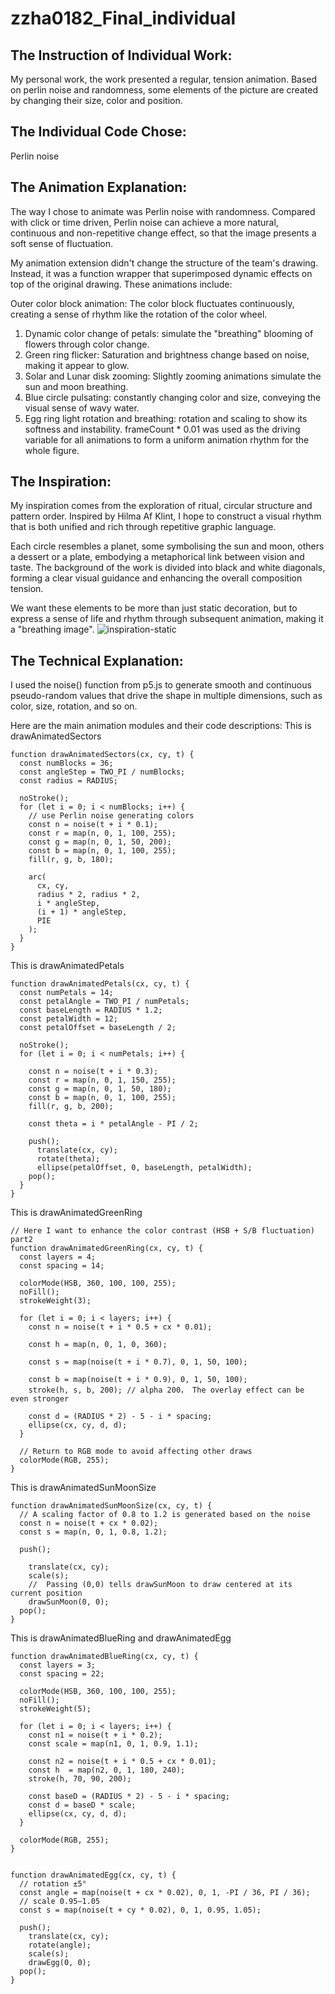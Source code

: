 # zzha0182_Final_individual
## The Instruction of Individual Work:
My personal work, the work presented a regular, tension animation. Based on perlin noise and randomness, some elements of the picture are created by changing their size, color and position.
## The Individual Code Chose:
Perlin noise
## The Animation Explanation:
The way I chose to animate was Perlin noise with randomness. Compared with click or time driven, Perlin noise can achieve a more natural, continuous and non-repetitive change effect, so that the image presents a soft sense of fluctuation.

My animation extension didn't change the structure of the team's drawing. Instead, it was a function wrapper that superimposed dynamic effects on top of the original drawing. These animations include:

Outer color block animation: The color block fluctuates continuously, creating a sense of rhythm like the rotation of the color wheel.
1. Dynamic color change of petals: simulate the "breathing" blooming of flowers through color change.
2. Green ring flicker: Saturation and brightness change based on noise, making it appear to glow.
3. Solar and Lunar disk zooming: Slightly zooming animations simulate the sun and moon breathing.
4. Blue circle pulsating: constantly changing color and size, conveying the visual sense of wavy water.
5. Egg ring light rotation and breathing: rotation and scaling to show its softness and instability.
frameCount * 0.01 was used as the driving variable for all animations to form a uniform animation rhythm for the whole figure.

## The Inspiration:

My inspiration comes from the exploration of ritual, circular structure and pattern order. Inspired by Hilma Af Klint, I hope to construct a visual rhythm that is both unified and rich through repetitive graphic language.

Each circle resembles a planet, some symbolising the sun and moon, others a dessert or a plate, embodying a metaphorical link between vision and taste. The background of the work is divided into black and white diagonals, forming a clear visual guidance and enhancing the overall composition tension.

We want these elements to be more than just static decoration, but to express a sense of life and rhythm through subsequent animation, making it a "breathing image".
![inspiration-static](inspiration.jpg)

## The Technical Explanation:
I used the noise() function from p5.js to generate smooth and continuous pseudo-random values that drive the shape in multiple dimensions, such as color, size, rotation, and so on.

Here are the main animation modules and their code descriptions:
This is drawAnimatedSectors
```
function drawAnimatedSectors(cx, cy, t) {
  const numBlocks = 36;
  const angleStep = TWO_PI / numBlocks;
  const radius = RADIUS;

  noStroke();
  for (let i = 0; i < numBlocks; i++) {
    // use Perlin noise generating colors
    const n = noise(t + i * 0.1);
    const r = map(n, 0, 1, 100, 255);
    const g = map(n, 0, 1, 50, 200);
    const b = map(n, 0, 1, 100, 255);
    fill(r, g, b, 180); 

    arc(
      cx, cy,
      radius * 2, radius * 2,
      i * angleStep,
      (i + 1) * angleStep,
      PIE
    );
  }
}
```
This is drawAnimatedPetals
```
function drawAnimatedPetals(cx, cy, t) {
  const numPetals = 14;
  const petalAngle = TWO_PI / numPetals;
  const baseLength = RADIUS * 1.2;
  const petalWidth = 12;
  const petalOffset = baseLength / 2;

  noStroke();
  for (let i = 0; i < numPetals; i++) {
  
    const n = noise(t + i * 0.3);
    const r = map(n, 0, 1, 150, 255);
    const g = map(n, 0, 1, 50, 180);
    const b = map(n, 0, 1, 100, 255);
    fill(r, g, b, 200); 

    const theta = i * petalAngle - PI / 2;

    push();
      translate(cx, cy);
      rotate(theta);
      ellipse(petalOffset, 0, baseLength, petalWidth);
    pop();
  }
}
```

This is drawAnimatedGreenRing
```
// Here I want to enhance the color contrast (HSB + S/B fluctuation) part2
function drawAnimatedGreenRing(cx, cy, t) {
  const layers = 4;
  const spacing = 14;

  colorMode(HSB, 360, 100, 100, 255);
  noFill();
  strokeWeight(3);

  for (let i = 0; i < layers; i++) {
    const n = noise(t + i * 0.5 + cx * 0.01);
    
    const h = map(n, 0, 1, 0, 360);
    
    const s = map(noise(t + i * 0.7), 0, 1, 50, 100);
   
    const b = map(noise(t + i * 0.9), 0, 1, 50, 100);
    stroke(h, s, b, 200); // alpha 200， The overlay effect can be even stronger

    const d = (RADIUS * 2) - 5 - i * spacing;
    ellipse(cx, cy, d, d);
  }

  // Return to RGB mode to avoid affecting other draws
  colorMode(RGB, 255);
}
```  

This is drawAnimatedSunMoonSize
```
function drawAnimatedSunMoonSize(cx, cy, t) {
  // A scaling factor of 0.8 to 1.2 is generated based on the noise
  const n = noise(t + cx * 0.02);
  const s = map(n, 0, 1, 0.8, 1.2);

  push();
    
    translate(cx, cy);
    scale(s);
    //  Passing (0,0) tells drawSunMoon to draw centered at its current position
    drawSunMoon(0, 0);
  pop();
}
```

This is drawAnimatedBlueRing and drawAnimatedEgg
```
function drawAnimatedBlueRing(cx, cy, t) {
  const layers = 3;
  const spacing = 22;

  colorMode(HSB, 360, 100, 100, 255);
  noFill();
  strokeWeight(5);

  for (let i = 0; i < layers; i++) {
    const n1 = noise(t + i * 0.2);
    const scale = map(n1, 0, 1, 0.9, 1.1);

    const n2 = noise(t + i * 0.5 + cx * 0.01);
    const h  = map(n2, 0, 1, 180, 240);
    stroke(h, 70, 90, 200);

    const baseD = (RADIUS * 2) - 5 - i * spacing;
    const d = baseD * scale;
    ellipse(cx, cy, d, d);
  }

  colorMode(RGB, 255);
}


function drawAnimatedEgg(cx, cy, t) {
  // rotation ±5°
  const angle = map(noise(t + cx * 0.02), 0, 1, -PI / 36, PI / 36);
  // scale 0.95–1.05
  const s = map(noise(t + cy * 0.02), 0, 1, 0.95, 1.05);

  push();
    translate(cx, cy);
    rotate(angle);
    scale(s);
    drawEgg(0, 0);  
  pop();
}
```